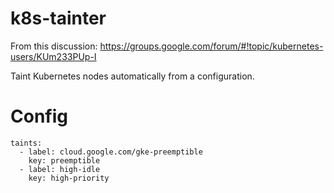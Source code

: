 # k8s-tainter

From this discussion: https://groups.google.com/forum/#!topic/kubernetes-users/KUm233PUp-I

Taint Kubernetes nodes automatically from a configuration.

# Config

    taints:
      - label: cloud.google.com/gke-preemptible
        key: preemptible
      - label: high-idle
        key: high-priority
